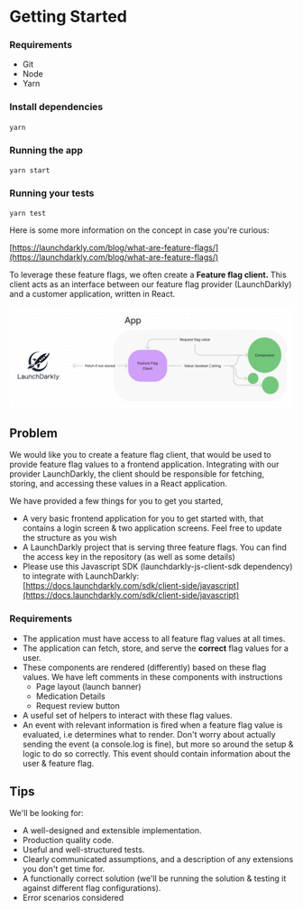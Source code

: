 # **Getting Started**

### **Requirements**

- Git
- Node
- Yarn

### Install dependencies

`yarn`

### **Running the app**

`yarn start`

### **Running your tests**

`yarn test`


Here is some more information on the concept in case you're curious:

[https://launchdarkly.com/blog/what-are-feature-flags/](https://launchdarkly.com/blog/what-are-feature-flags/)

To leverage these feature flags, we often create a **Feature flag client.** This client acts as an interface between our feature flag provider (LaunchDarkly) and a customer application, written in React.

![](./ff-client.png)

## Problem

We would like you to create a feature flag client, that would be used to provide feature flag values to a frontend application. Integrating with our provider LaunchDarkly, the client should be responsible for fetching, storing, and accessing these values in a React application.

We have provided a few things for you to get you started,

- A very basic frontend application for you to get started with, that contains a login screen & two application screens. Feel free to update the structure as you wish
- A LaunchDarkly project that is serving three feature flags. You can find the access key in the repository (as well as some details)
- Please use this Javascript SDK (launchdarkly-js-client-sdk dependency) to integrate with LaunchDarkly:[https://docs.launchdarkly.com/sdk/client-side/javascript](https://docs.launchdarkly.com/sdk/client-side/javascript)

### Requirements

- The application must have access to all feature flag values at all times.
- The application can fetch, store, and serve the **correct** flag values for a user.
- These components are rendered (differently) based on these flag values. We have left comments in these components with instructions
  - Page layout (launch banner)
  - Medication Details
  - Request review button
- A useful set of helpers to interact with these flag values.
- An event with relevant information is fired when a feature flag value is evaluated, i.e determines what to render. Don't worry about actually sending the event (a console.log is fine), but more so around the setup & logic to do so correctly. This event should contain information about the user & feature flag.

## Tips

We'll be looking for:

- A well-designed and extensible implementation.
- Production quality code.
- Useful and well-structured tests.
- Clearly communicated assumptions, and a description of any extensions you don't get time for.
- A functionally correct solution (we'll be running the solution & testing it against different flag configurations).
- Error scenarios considered
